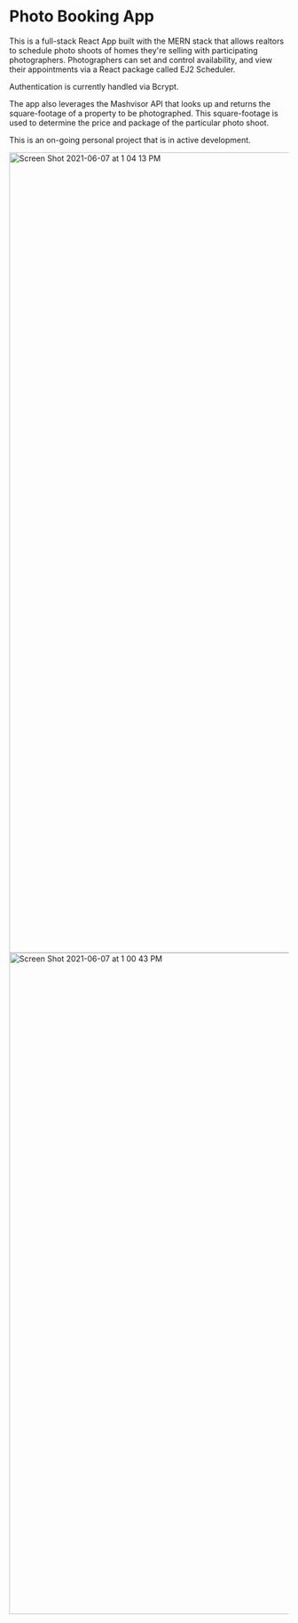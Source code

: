 # Photo Booking App

This is a full-stack React App built with the MERN stack that allows realtors to schedule photo shoots of homes they're selling with participating photographers. Photographers can set and control availability, and view their appointments via a React package called EJ2 Scheduler.

Authentication is currently handled via Bcrypt.

The app also leverages the Mashvisor API that looks up and returns the square-footage of a property to be photographed. This square-footage is used to determine the price and package of the particular photo shoot.

This is an on-going personal project that is in active development.

<img width="1440" alt="Screen Shot 2021-06-07 at 1 04 13 PM" src="https://user-images.githubusercontent.com/75274610/121060929-3f3bc880-c791-11eb-8ecf-43ca5b1ba3d2.png">

<img width="1190" alt="Screen Shot 2021-06-07 at 1 00 43 PM" src="https://user-images.githubusercontent.com/75274610/121060941-42cf4f80-c791-11eb-8294-4a049709a627.png">


